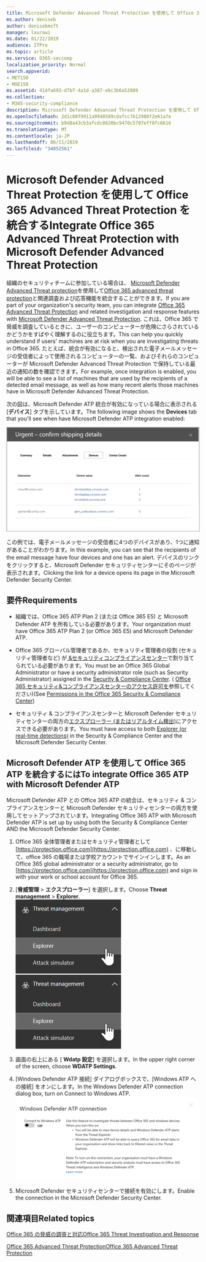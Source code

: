 ```yaml
---
title: Microsoft Defender Advanced Threat Protection を使用して Office 365 Advanced Threat Protection を統合する
ms.author: deniseb
author: denisebmsft
manager: laurawi
ms.date: 01/22/2019
audience: ITPro
ms.topic: article
ms.service: O365-seccomp
localization_priority: Normal
search.appverid:
- MET150
- MOE150
ms.assetid: 414fa693-d7b7-4a1d-a387-ebc3b6a52889
ms.collection:
- M365-security-compliance
description: Microsoft Defender Advanced Threat Protection を使用して Office 365 Advanced Threat Protection を統合し、より詳細な脅威管理情報を表示します。
ms.openlocfilehash: 2d1c88f9911a9940589cdafcc7b12980f2e61a7e
ms.sourcegitcommit: b9d8a43cb3afcdc8820bc9470c5707eff8fc6616
ms.translationtype: MT
ms.contentlocale: ja-JP
ms.lasthandoff: 06/11/2019
ms.locfileid: "34852561"
---
```

# <a name="integrate-office-365-advanced-threat-protection-with-microsoft-defender-advanced-threat-protection"></a><span data-ttu-id="4ce7e-103">Microsoft Defender Advanced Threat Protection を使用して Office 365 Advanced Threat Protection を統合する</span><span class="sxs-lookup"><span data-stu-id="4ce7e-103">Integrate Office 365 Advanced Threat Protection with Microsoft Defender Advanced Threat Protection</span></span>

<span data-ttu-id="4ce7e-104">組織のセキュリティチームに参加している場合は、 [Microsoft Defender Advanced Threat protection](https://docs.microsoft.com/windows/security/threat-protection/microsoft-defender-atp/microsoft-defender-advanced-threat-protection)を使用して[Office 365 advanced threat protection](office-365-atp.md)と関連調査および応答機能を統合することができます。</span><span class="sxs-lookup"><span data-stu-id="4ce7e-104">If you are part of your organization's security team, you can integrate [Office 365 Advanced Threat Protection](office-365-atp.md) and related investigation and response features with [Microsoft Defender Advanced Threat Protection](https://docs.microsoft.com/windows/security/threat-protection/microsoft-defender-atp/microsoft-defender-advanced-threat-protection).</span></span> <span data-ttu-id="4ce7e-105">これは、Office 365 で脅威を調査しているときに、ユーザーのコンピューターが危険にさらされているかどうかをすばやく理解するのに役立ちます。</span><span class="sxs-lookup"><span data-stu-id="4ce7e-105">This can help you quickly understand if users' machines are at risk when you are investigating threats in Office 365.</span></span> <span data-ttu-id="4ce7e-106">たとえば、統合が有効になると、検出された電子メールメッセージの受信者によって使用されるコンピューターの一覧、およびそれらのコンピューターが Microsoft Defender Advanced Threat Protection で保持している最近の通知の数を確認できます。</span><span class="sxs-lookup"><span data-stu-id="4ce7e-106">For example, once integration is enabled, you will be able to see a list of machines that are used by the recipients of a detected email message, as well as how many recent alerts those machines have in Microsoft Defender Advanced Threat Protection.</span></span>
  
<span data-ttu-id="4ce7e-107">次の図は、Microsoft Defender ATP 統合が有効になっている場合に表示される [**デバイス**] タブを示しています。</span><span class="sxs-lookup"><span data-stu-id="4ce7e-107">The following image shows the **Devices** tab that you'll see when have Microsoft Defender ATP integration enabled:</span></span>
  
![Microsoft Defender ATP が有効になっている場合は、アラートがあるコンピューターの一覧を表示できます。](media/fec928ea-8f0c-44d7-80b9-a2e0a8cd4e89.PNG)
  
<span data-ttu-id="4ce7e-109">この例では、電子メールメッセージの受信者に4つのデバイスがあり、1つに通知があることがわかります。</span><span class="sxs-lookup"><span data-stu-id="4ce7e-109">In this example, you can see that the recipients of the email message have four devices and one has an alert.</span></span> <span data-ttu-id="4ce7e-110">デバイスのリンクをクリックすると、Microsoft Defender セキュリティセンターにそのページが表示されます。</span><span class="sxs-lookup"><span data-stu-id="4ce7e-110">Clicking the link for a device opens its page in the Microsoft Defender Security Center.</span></span>
  
## <a name="requirements"></a><span data-ttu-id="4ce7e-111">要件</span><span class="sxs-lookup"><span data-stu-id="4ce7e-111">Requirements</span></span>

- <span data-ttu-id="4ce7e-112">組織では、Office 365 ATP Plan 2 (または Office 365 E5) と Microsoft Defender ATP を所有している必要があります。</span><span class="sxs-lookup"><span data-stu-id="4ce7e-112">Your organization must have Office 365 ATP Plan 2 (or Office 365 E5) and Microsoft Defender ATP.</span></span>
    
- <span data-ttu-id="4ce7e-113">Office 365 グローバル管理者であるか、セキュリティ管理者の役割 (セキュリティ管理者など) が[ &amp;セキュリティコンプライアンスセンター](https://protection.office.com)で割り当てられている必要があります。</span><span class="sxs-lookup"><span data-stu-id="4ce7e-113">You must be an Office 365 Global Administrator or have a security administrator role (such as Security Administrator) assigned in the [Security &amp; Compliance Center](https://protection.office.com).</span></span> <span data-ttu-id="4ce7e-114">( [Office 365 セキュリティ&amp;コンプライアンスセンターのアクセス許可を](permissions-in-the-security-and-compliance-center.md)参照してください)</span><span class="sxs-lookup"><span data-stu-id="4ce7e-114">(See [Permissions in the Office 365 Security &amp; Compliance Center](permissions-in-the-security-and-compliance-center.md))</span></span>
    
- <span data-ttu-id="4ce7e-115">セキュリティ & コンプライアンスセンターと Microsoft Defender セキュリティセンターの両方の[エクスプローラー (またはリアルタイム検出)](threat-explorer.md)にアクセスできる必要があります。</span><span class="sxs-lookup"><span data-stu-id="4ce7e-115">You must have access to both [Explorer (or real-time detections)](threat-explorer.md) in the Security & Compliance Center and the Microsoft Defender Security Center.</span></span>
    
## <a name="to-integrate-office-365-atp-with-microsoft-defender-atp"></a><span data-ttu-id="4ce7e-116">Microsoft Defender ATP を使用して Office 365 ATP を統合するには</span><span class="sxs-lookup"><span data-stu-id="4ce7e-116">To integrate Office 365 ATP with Microsoft Defender ATP</span></span>

<span data-ttu-id="4ce7e-117">Microsoft Defender ATP との Office 365 ATP の統合は、セキュリティ & コンプライアンスセンターと Microsoft Defender セキュリティセンターの両方を使用してセットアップされています。</span><span class="sxs-lookup"><span data-stu-id="4ce7e-117">Integrating Office 365 ATP with Microsoft Defender ATP is set up by using both the Security & Compliance Center AND the Microsoft Defender Security Center.</span></span>
  
1. <span data-ttu-id="4ce7e-118">Office 365 全体管理者またはセキュリティ管理者として[https://protection.office.com](https://protection.office.com) 、に移動して、office 365 の職場または学校アカウントでサインインします。</span><span class="sxs-lookup"><span data-stu-id="4ce7e-118">As an Office 365 global administrator or a security administrator, go to [https://protection.office.com](https://protection.office.com) and sign in with your work or school account for Office 365.</span></span>
    
2. <span data-ttu-id="4ce7e-119">[**脅威管理** \> **エクスプローラー**] を選択します。</span><span class="sxs-lookup"><span data-stu-id="4ce7e-119">Choose **Threat management** \> **Explorer**.</span></span><br><span data-ttu-id="4ce7e-120">![脅威管理メニューのエクスプローラー](media/ThreatMgmt-Explorer-nav.png)</span><span class="sxs-lookup"><span data-stu-id="4ce7e-120">![Explorer in Threat Management menu](media/ThreatMgmt-Explorer-nav.png)</span></span><br>
    
3. <span data-ttu-id="4ce7e-121">画面の右上にある [ **Wdatp 設定**] を選択します。</span><span class="sxs-lookup"><span data-stu-id="4ce7e-121">In the upper right corner of the screen, choose **WDATP Settings**.</span></span>
    
4. <span data-ttu-id="4ce7e-122">[Windows Defender ATP 接続] ダイアログボックスで、[Windows ATP への接続] をオンにします。</span><span class="sxs-lookup"><span data-stu-id="4ce7e-122">In the Windows Defender ATP connection dialog box, turn on Connect to Windows ATP.</span></span><br>![Microsoft Defender ATP 接続](media/Explorer-WDATPConnection-dialog.png)<br>
    
5. <span data-ttu-id="4ce7e-124">Microsoft Defender セキュリティセンターで接続を有効にします。</span><span class="sxs-lookup"><span data-stu-id="4ce7e-124">Enable the connection in the Microsoft Defender Security Center.</span></span>

  
## <a name="related-topics"></a><span data-ttu-id="4ce7e-125">関連項目</span><span class="sxs-lookup"><span data-stu-id="4ce7e-125">Related topics</span></span>

[<span data-ttu-id="4ce7e-126">Office 365 の脅威の調査と対応</span><span class="sxs-lookup"><span data-stu-id="4ce7e-126">Office 365 Threat Investigation and Response</span></span>](office-365-ti.md)
  
[<span data-ttu-id="4ce7e-127">Office 365 Advanced Threat Protection</span><span class="sxs-lookup"><span data-stu-id="4ce7e-127">Office 365 Advanced Threat Protection</span></span>](office-365-atp.md)
  

